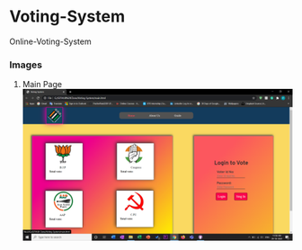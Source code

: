 # Voting-System
Online-Voting-System

### Images
1. Main Page
![alt text](Project-images/main-page.png)
